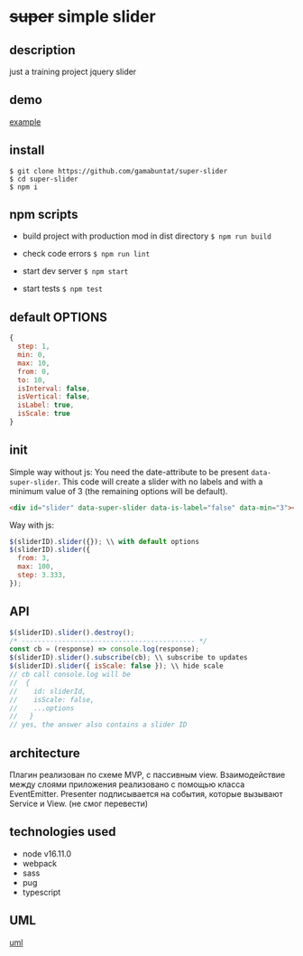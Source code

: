 # ~~super~~ simple slider
## description
just a training project jquery slider
## demo
[example](https://gamabuntat.github.io/super-slider/)
## install
```
$ git clone https://github.com/gamabuntat/super-slider
$ cd super-slider
$ npm i
```
## npm scripts
- build project with production mod in dist directory
`$ npm run build`

- check code errors
`$ npm run lint`

- start dev server
`$ npm start`

- start tests
`$ npm test`

## default OPTIONS
```javascript
{
  step: 1,
  min: 0,
  max: 10,
  from: 0,
  to: 10,
  isInterval: false,
  isVertical: false,
  isLabel: true,
  isScale: true
}
```
## init
Simple way without js:
You need the date-attribute to be present `data-super-slider`.
This code will create a slider with no labels and with a minimum value of 3 (the remaining options will be default).
```html
<div id="slider" data-super-slider data-is-label="false" data-min="3"></div>
```

Way with js:
```javascript
$(sliderID).slider({}); \\ with default options
$(sliderID).slider({
  from: 3,
  max: 100,
  step: 3.333,
});
```
## API
```javascript
$(sliderID).slider().destroy();
/* ------------------------------------------- */
const cb = (response) => console.log(response);
$(sliderID).slider().subscribe(cb); \\ subscribe to updates
$(sliderID).slider({ isScale: false }); \\ hide scale
// cb call console.log will be
//  {
//    id: sliderId,
//    isScale: false,
//    ...options
//   }
// yes, the answer also contains a slider ID
```

## architecture
Плагин реализован по схеме MVP, с пассивным view.
Взаимодействие между слоями приложения реализовано с помощью класса EventEmitter. Presenter подписывается на события, которые вызывают Service и View.
(не смог перевести)

## technologies used
- node v16.11.0
- webpack
- sass
- pug
- typescript

## UML
[uml](https://viewer.diagrams.net/?highlight=0000ff&edit=_blank&layers=1&nav=1#R7V1tb5s6FP41kbYPmTAkJP3YJt16pW6r1ml3%2B%2BgFN%2FEdwRE4bbNff4%2FBQMDQkcQu0WRp0uKDccHPeeM5Ngy82fr5Q4w3q48sIOHAdYLngTcfuK7rOBP4T0h2mQRNfSlZxjSQslJwT38TKXSkdEsDklQ6csZCTjdV4YJFEVnwigzHMXuqdntgYfWvbvCSKIL7BQ5V6b804KtMOnUnpfyG0OUq%2F8vIv8iOrHHeWd5JssIBe9oTedcDbxYzxrNf6%2BcZCcXs5fOSnfe%2B5WhxYTGJeJcT2PZm%2Fpk46%2Ffoy5wnm8%2Bffn76MJSjPOJwK2%2F4LiYJjEhiedV8l09F8kTXIY6gdfXAIn4vjyBo45AuI%2Fi9yM70rh5JzCnM4qU8wNkGpIsVDYNbvGNbccUJx4tfeetqxWL6G4bFoRwTDsdcKoTrV3rcizNB7IAULhf63OXTgGqij%2Fi50vEWJ1wKFiwM8SahP4vbWON4SaMrxjlby05yfuB2yHPrxKMCTjAEwtaExzvoIk%2FwfKkB0gYuZPOp1CeUd1nt6dJ0KtVYqvCyGLlEGX5IoA8A3VVAHwqkSfxIFyC4hMY%2F97IFM%2B96SMyE6PNIyZPs8E38rKsITBJPoYvZLzJjIQNdmEcs0xkahjVRrjYheeCtSpNs8IJGy9u0z3xUSr7IqRIiBuc%2BhKl5rWgQkEgAzjjmOENX3MCG0Yinczm%2Bgn8w4zPn3XgwhgufQRuVbfgnusd8xiK4F0xToAmozhMR6tNNK9oNTlUVqRpitruoxnhkSDU8RTUUjEOaYpdhnPtEdBTAa4AqJCWiXwXg8yFSUPdU1L0GhEP8k4R3LKGcMjF%2BnPWtId8XuNOudm8I20kHcEkA0U82YYpWbMkiHF6XUpjzbRSQQM542eeWpeAJ7P4jnO%2Bk58ZbzoTv5uvcr5MouBSBWYSLECcJXWTC91TcTjoqtOTpaFQAIi7tZQ8Md8K28YK8MAdjmUKAoycvIZlFcRXKmISY08fqhTQhlZ4K94l3ex2kHpYj3wlBGSnQRTVSDL1JDfVsxFIHiks7Xi3GilY0unYb%2FY%2BL%2FggdF%2F3RxJSP95vDfwiJdlyL9wsx4eDv6%2FLU0SY14SZmS5jm5ArH9UNJmlBXZSscgfNPbA5xcJgZa8khEDKlYBObRBhDF416ziKmDeBeZfeVkC8k2cCEkDdvrVlrB37aDfjc%2FrUjf6EgD3PwQJc2VTCUKnjjrrZuCvL8gmq5QizN3Br5wUbe8lxxYOw2ZuNIJQRt7NaF7tjtN3QjlfjLYjc8C9vIbQx2v6MXN2fUKvFT0Ls2dGsJ3f6RT%2FnmIveoxdYfKBElMMHh893GhvAjWF7vzGO4yujZGK4N3t6DuErfZYYNw69Y8EYY9Vtr3%2BYUoPdw7p9dHUfqSrWIk12TlqoNmjQjclg1Rim3DGtBG02c6hBZmUieVaJ2aFlH%2BTueU1MCA2UdpLKws4zND4gt8GhM%2FYa1op3rda3wOE67xp4WI1SSNqvmrOEZj0hltkHhoKDQ4oLOJulT2Vmb9GmDt%2B%2Bkz1V52IK5ET5UsDZFcbU4MmMsDiyho18duqaAI1MO3lVp2ruy%2Bm7Du87w7tbie%2F9Vmdy12%2FCuzeDblOBcwrtrF2YahLf38N5G1mZez4Zw%2FZD3zuK4Kkt7k66Is9Hb4MP5aNJ78G5efmmD9wmmrmdBpDlTtwsiDcLbe%2FBuWxG5BgOyoVs%2F4L2Hbr%2FDIqlXKcDAzXwf5FtmoPFDNAAe2Zw%2F7x%2Bc74pWUbgJKF6zKPi6otFgv36DGl1RuS3HHQ20FnhcyV7%2BeV9Os2aY3ZYzdF8u4Cgn%2BKd1lxu1jJaHXJUvvk93gNj00yR5dAbFIU%2Flkm0CemLAOvNVvZ5d1WsQ3r4TUE%2Blg7MElLPlMiTfJDofWVAvE2UdbgrnKrtY%2B9erIL2Xi%2FwmfrGPhPXVVgx5LWu4Tl4x1JIJ6l8yVN8LdFFJCrtfmdEs0lPLErfCWdsk0iCH2X8B0lP9iU0hTwshbQ7rbFJIu6jcILy9p5Bti8q3mwBz8k2IbWaoH%2FfeqUxPLU2kL7%2BzAdwkC9R%2FFdKzK4S1m%2FqZrxD27Aphg%2FD2HcFHKqtbrAMWLi%2BfORvF9WPfexQfddkR9ueqX%2FXVe2mNb5%2B9eab8%2B97vvWIjtMpao2jkpcaBPkanpfLXNOcnkjzupBqt67vCsktVKB5lnPp7X5HnvRtXh2phi3TRM6MuvJ8uvRg67xyvqhzTkf%2BieojGHYkp3KdIGstadaFn3avaGlUt3zv%2Fx2q0%2B2o6idwWDuhQpSzeQto2kGGV9DvwCH8XFe22aIl2KvqiG5KnU9HTi5pmGGCW%2FSZG4u%2FWEy1rWzrA99oW32H149%2BFZPZw%2FQpI%2Bq%2BMpPoEef0Is3O9ptx%2BMGCgjS%2BqJ47Drm8OLxRE%2FytdmxYNzdzBpSOMRiiBfZHv4c%2BVbW8ZPxfKaGLXDRmEt2%2FKaOI2oCsoo4wlqrysm4CLt9SRfh3oSh3VczZ9SnB2eXbrRyEkz1ByTj%2F2jrQQDMY%2BJNH2kqgTc7xxvtG3%2BALEkc%2F5ykD11EDT06Ff%2F2QFeoVlR9Mmz9WD0h6lkfmmjXcj8A17FFfBd7Vu24CWypZ12sthbudG140bhh6JXKeqfsoayq72Uv%2F0iltff6%2FJXtB0XPk7%2BdP4kfYCzfILcln38kN83vX%2F)
